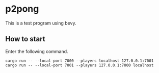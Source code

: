 # p2pong
This is a test program using bevy.
## How to start
Enter the following command.
```rust:p2pong
cargo run -- --local-port 7000 --players localhost 127.0.0.1:7001
cargo run -- --local-port 7001 --players 127.0.0.1:7000 localhost
```